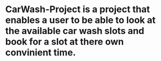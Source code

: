 # CarWash-Project is a project that enables a user to be able to look at the available car wash slots and book for a slot at there own convinient time.
